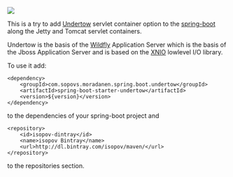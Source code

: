 [![][travis img]][travis]

This is a try to add [Undertow](http://undertow.io) servlet container option to the [spring-boot](http://projects.spring.io/spring-boot/) along the Jetty and Tomcat servlet containers.

Undertow is the basis of the [Wildfly](http://www.wildfly.org/) Application Server which is the basis of the Jboss Application Server and is based on the [XNIO](http://www.jboss.org/xnio) lowlevel I/O library.

To use it add:
```
<dependency>
	<groupId>com.sopovs.moradanen.spring.boot.undertow</groupId>
	<artifactId>spring-boot-starter-undertow</artifactId>
	<version>${version}</version>
</dependency>
```

to the dependencies of your spring-boot project and 
```
<repository>
	<id>isopov-dintray</id>
	<name>isopov Bintray</name>
	<url>http://dl.bintray.com/isopov/maven/</url>
</repository>
```

to the repositories section.


[travis]:http://travis-ci.org/isopov/spring-boot-starter-undertow
[travis img]:https://secure.travis-ci.org/isopov/spring-boot-starter-undertow.png

